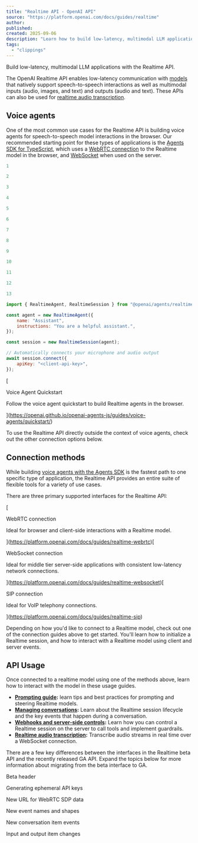 ```yaml
---
title: "Realtime API - OpenAI API"
source: "https://platform.openai.com/docs/guides/realtime"
author:
published:
created: 2025-09-06
description: "Learn how to build low-latency, multimodal LLM applications with the Realtime API."
tags:
  - "clippings"
---
```

Build low-latency, multimodal LLM applications with the Realtime API.

The OpenAI Realtime API enables low-latency communication with [models](https://platform.openai.com/docs/models) that natively support speech-to-speech interactions as well as multimodal inputs (audio, images, and text) and outputs (audio and text). These APIs can also be used for [realtime audio transcription](https://platform.openai.com/docs/guides/realtime-transcription).

## Voice agents

One of the most common use cases for the Realtime API is building voice agents for speech-to-speech model interactions in the browser. Our recommended starting point for these types of applications is the [Agents SDK for TypeScript](https://openai.github.io/openai-agents-js/guides/voice-agents/), which uses a [WebRTC connection](https://platform.openai.com/docs/guides/realtime-webrtc) to the Realtime model in the browser, and [WebSocket](https://platform.openai.com/docs/guides/realtime-websocket) when used on the server.

```js
1

2

3

4

5

6

7

8

9

10

11

12

13

import { RealtimeAgent, RealtimeSession } from "@openai/agents/realtime";

const agent = new RealtimeAgent({
    name: "Assistant",
    instructions: "You are a helpful assistant.",
});

const session = new RealtimeSession(agent);

// Automatically connects your microphone and audio output
await session.connect({
    apiKey: "<client-api-key>",
});
```

[

Voice Agent Quickstart

Follow the voice agent quickstart to build Realtime agents in the browser.

](https://openai.github.io/openai-agents-js/guides/voice-agents/quickstart/)

To use the Realtime API directly outside the context of voice agents, check out the other connection options below.

## Connection methods

While building [voice agents with the Agents SDK](https://openai.github.io/openai-agents-js/guides/voice-agents/) is the fastest path to one specific type of application, the Realtime API provides an entire suite of flexible tools for a variety of use cases.

There are three primary supported interfaces for the Realtime API:

[

WebRTC connection

Ideal for browser and client-side interactions with a Realtime model.

](https://platform.openai.com/docs/guides/realtime-webrtc)[

WebSocket connection

Ideal for middle tier server-side applications with consistent low-latency network connections.

](https://platform.openai.com/docs/guides/realtime-websocket)[

SIP connection

Ideal for VoIP telephony connections.

](https://platform.openai.com/docs/guides/realtime-sip)

Depending on how you'd like to connect to a Realtime model, check out one of the connection guides above to get started. You'll learn how to initialize a Realtime session, and how to interact with a Realtime model using client and server events.

## API Usage

Once connected to a realtime model using one of the methods above, learn how to interact with the model in these usage guides.

- **[Prompting guide](https://platform.openai.com/docs/guides/realtime-models-prompting):** learn tips and best practices for prompting and steering Realtime models.
- **[Managing conversations](https://platform.openai.com/docs/guides/realtime-conversations):** Learn about the Realtime session lifecycle and the key events that happen during a conversation.
- **[Webhooks and server-side controls](https://platform.openai.com/docs/guides/realtime-server-controls):** Learn how you can control a Realtime session on the server to call tools and implement guardrails.
- **[Realtime audio transcription](https://platform.openai.com/docs/guides/realtime-transcription):** Transcribe audio streams in real time over a WebSocket connection.

There are a few key differences between the interfaces in the Realtime beta API and the recently released GA API. Expand the topics below for more information about migrating from the beta interface to GA.

Beta header

Generating ephemeral API keys

New URL for WebRTC SDP data

New event names and shapes

New conversation item events

Input and output item changes